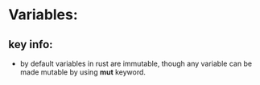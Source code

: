 # Variables:

## key info:
- by default variables in rust are immutable, though any variable can be made mutable by using **mut** keyword.
